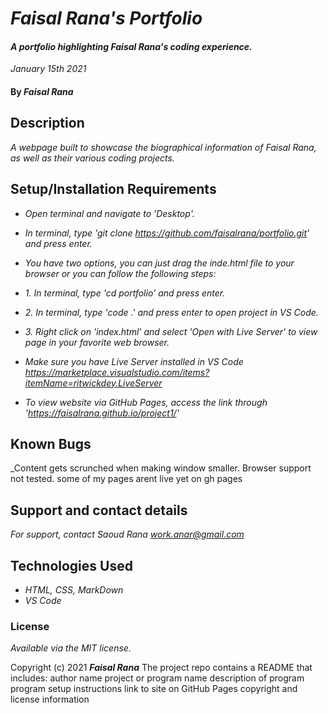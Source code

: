 # _Faisal Rana's Portfolio_

#### _A portfolio highlighting Faisal Rana's coding experience._
_January 15th 2021_

#### By _**Faisal Rana**_

## Description

_A webpage built to showcase the biographical information of Faisal Rana, as well as their various coding projects._

## Setup/Installation Requirements

* _Open terminal and navigate to 'Desktop'._
* _In terminal, type 'git clone https://github.com/faisalrana/portfolio.git' and press enter._
* _You have two options, you can just drag the inde.html file to your browser or you can follow the following steps:_
* _1. In terminal, type 'cd portfolio' and press enter._
* _2. In terminal, type 'code .' and press enter to open project in VS Code._
* _3. Right click on 'index.html' and select 'Open with Live Server' to view page in your favorite web browser._
* _Make sure you have Live Server installed in VS Code https://marketplace.visualstudio.com/items?itemName=ritwickdey.LiveServer_

* _To view website via GitHub Pages, access the link through 'https://faisalrana.github.io/project1/'_




## Known Bugs

_Content gets scrunched when making window smaller.  Browser support not tested.
some of my pages arent live yet on gh pages

## Support and contact details

_For support, contact Saoud Rana <work.anar@gmail.com>_

## Technologies Used

* _HTML, CSS, MarkDown_
* _VS Code_

### License

*Available via the MIT license.*

Copyright (c) 2021 **_Faisal Rana_**
The project repo contains a README that includes:
author name
project or program name
description of program
program setup instructions
link to site on GitHub Pages
copyright and license information
